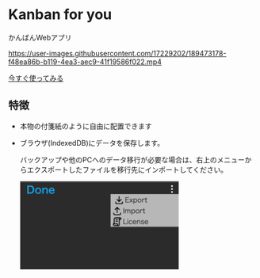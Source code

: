 # Kanban for you

かんばんWebアプリ


https://user-images.githubusercontent.com/17229202/189473178-f48ea86b-b119-4ea3-aec9-41f19586f022.mp4

[今すぐ使ってみる](https://0n0123.github.io/kanban4u/)

## 特徴

- 本物の付箋紙のように自由に配置できます
- ブラウザ(IndexedDB)にデータを保存します。

    バックアップや他のPCへのデータ移行が必要な場合は、右上のメニューからエクスポートしたファイルを移行先にインポートしてください。

    <img src="./img/system-menu.png" style="width: 320px">
